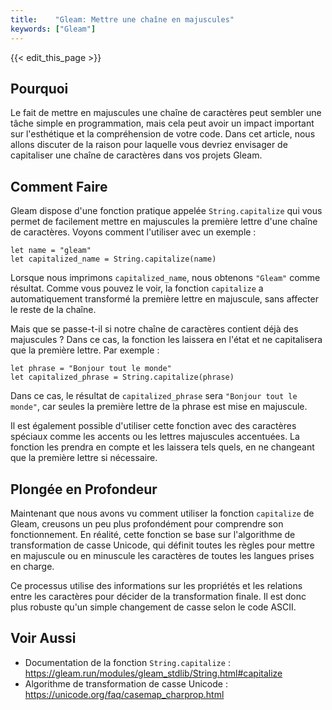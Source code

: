 ```yaml
---
title:    "Gleam: Mettre une chaîne en majuscules"
keywords: ["Gleam"]
---
```


{{< edit_this_page >}}

## Pourquoi

Le fait de mettre en majuscules une chaîne de caractères peut sembler une tâche simple en programmation, mais cela peut avoir un impact important sur l'esthétique et la compréhension de votre code. Dans cet article, nous allons discuter de la raison pour laquelle vous devriez envisager de capitaliser une chaîne de caractères dans vos projets Gleam.

## Comment Faire

Gleam dispose d'une fonction pratique appelée `String.capitalize` qui vous permet de facilement mettre en majuscules la première lettre d'une chaîne de caractères. Voyons comment l'utiliser avec un exemple :

``` Gleam
let name = "gleam"
let capitalized_name = String.capitalize(name)
```

Lorsque nous imprimons `capitalized_name`, nous obtenons `"Gleam"` comme résultat. Comme vous pouvez le voir, la fonction `capitalize` a automatiquement transformé la première lettre en majuscule, sans affecter le reste de la chaîne.

Mais que se passe-t-il si notre chaîne de caractères contient déjà des majuscules ? Dans ce cas, la fonction les laissera en l'état et ne capitalisera que la première lettre. Par exemple :

```Gleam
let phrase = "Bonjour tout le monde"
let capitalized_phrase = String.capitalize(phrase)
```

Dans ce cas, le résultat de `capitalized_phrase` sera `"Bonjour tout le monde"`, car seules la première lettre de la phrase est mise en majuscule.

Il est également possible d'utiliser cette fonction avec des caractères spéciaux comme les accents ou les lettres majuscules accentuées. La fonction les prendra en compte et les laissera tels quels, en ne changeant que la première lettre si nécessaire.

## Plongée en Profondeur

Maintenant que nous avons vu comment utiliser la fonction `capitalize` de Gleam, creusons un peu plus profondément pour comprendre son fonctionnement. En réalité, cette fonction se base sur l'algorithme de transformation de casse Unicode, qui définit toutes les règles pour mettre en majuscule ou en minuscule les caractères de toutes les langues prises en charge.

Ce processus utilise des informations sur les propriétés et les relations entre les caractères pour décider de la transformation finale. Il est donc plus robuste qu'un simple changement de casse selon le code ASCII.

## Voir Aussi

- Documentation de la fonction `String.capitalize` : https://gleam.run/modules/gleam_stdlib/String.html#capitalize
- Algorithme de transformation de casse Unicode : https://unicode.org/faq/casemap_charprop.html